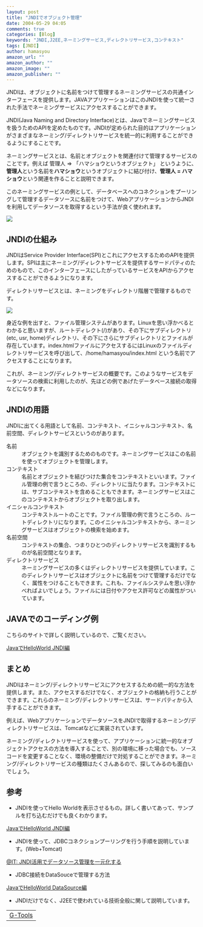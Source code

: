 ```yaml
---
layout: post
title: "JNDIでオブジェクト管理"
date: 2004-05-29 04:05
comments: true
categories: [Blog]
keywords: "JNDI,J2EE,ネーミングサービス,ディレクトリサービス,コンテキスト"
tags: [JNDI]
author: hamasyou
amazon_url: ""
amazon_author: ""
amazon_image: ""
amazon_publisher: ""
---
```


JNDIは、オブジェクトに名前をつけて管理するネーミングサービスの共通インターフェースを提供します。JAVAアプリケーションはこのJNDIを使って統一された手法でネーミングサービスにアクセスすることができます。

JNDI(Java Naming and Directory Interface)とは、Javaでネーミングサービスを扱うためのAPIを定めたものです。JNDIが定められた目的はアプリケーションがさまざまなネーミング/ディレクトリサービスを統一的に利用することができるようにすることです。

ネーミングサービスとは、名前とオブジェクトを関連付けて管理するサービスのことです。例えば 管理人 =&gt; 「ハマショウというオブジェクト」 というように、<strong>管理人</strong>という名前を<strong>ハマショウ</strong>というオブジェクトに結び付け、<b>管理人 = ハマショウ</b>という関連を作ることと説明できます。


<!-- more -->

このネーミングサービスの例として、データベースへのコネクションをプーリングして管理するデータソースに名前をつけて、WebアプリケーションからJNDIを利用してデータソースを取得するという手法が良く使われます。

<img src="http://hamasyou.com/images/jndi/jndi_call.gif" />

<h2>JNDIの仕組み</h2>

JNDIはService Provider Interface(SPI)とこれにアクセスするためのAPIを提供します。SPIは主にネーミング/ディレクトサービスを提供するサードパティのためのもので、このインターフェースにしたがっているサービスをAPIからアクセスすることができるようになります。

ディレクトリサービスとは、ネーミングをディレクトリ階層で管理するものです。

<img src="http://hamasyou.com/images/jndi/directory.gif" />

身近な例を出すと、ファイル管理システムがあります。Linuxを思い浮かべるとわかると思いますが、ルートディレクト(/)があり、その下にサブディレクトリ(etc, usr, home)ディレクトリ、その下にさらにサブディレクトリとファイルが存在しています。index.htmlファイルにアクセスするにはLinuxのファイルディレクトリサービスを呼び出して、/home/hamasyou/index.html という名前でアクセスすることになります。

これが、ネーミング/ディレクトサービスの概要です。このようなサービスをデータソースの検索に利用したのが、先ほどの例であげたデータベース接続の取得などになります。

<h2>JNDIの用語</h2>

JNDIに出てくる用語として名前、コンテキスト、イニシャルコンテキスト、名前空間、ディレクトサービスというのがあります。

<dl>
<dt>名前</dt>
<dd>
オブジェクトを識別するためのものです。ネーミングサービスはこの名前を使ってオブジェクトを管理します。
</dd>
<dt>コンテキスト</dt>
<dd>
名前とオブジェクトを結びつけた集合をコンテキストといいます。ファイル管理の例で言うところの、ディレクトリに当たります。コンテキストには、サブコンテキストを含めることもできます。ネーミングサービスはこのコンテキストからオブジェクトを取り出します。
</dd>
<dt>イニシャルコンテキスト</dt>
<dd>コンテキストルートのことです。ファイル管理の例で言うところの、ルートディレクトリになります。このイニシャルコンテキストから、ネーミングサービスはオブジェクトの検索を始めます。
</dd>
<dt>名前空間</dt>
<dd>コンテキストの集合、つまりひとつのディレクトリサービスを識別するものが名前空間となります。</dd>
<dt>ディレクトリサービス</dt>
<dd>
ネーミングサービスの多くはディレクトリサービスを提供しています。このディレクトリサービスはオブジェクトに名前をつけて管理するだけでなく、属性をつけることもできます。これも、ファイルシステムを思い浮かべればよいでしょう。ファイルには日付やアクセス許可などの属性がついています。
</dd>
</dl>

<h2>JAVAでのコーディング例</h2>

こちらのサイトで詳しく説明しているので、ご覧ください。

<a href="http://www.hellohiro.com/jndi.htm" rel="external nofollow">JavaでHelloWorld JNDI編</a>

<h2>まとめ</h2>

JNDIはネーミング/ディレクトリサービスにアクセスするための統一的な方法を提供します。また、アクセスするだけでなく、オブジェクトの格納も行うことができます。これらのネーミング/ディレクトリサービスは、サードパティから入手することができます。

例えば、WebアプリケーションでデータソースをJNDIで取得するネーミング/ディレクトリサービスは、Tomcatなどに実装されています。

ネーミング/ディレクトリサービスを使って、アプリケーションに統一的なオブジェクトアクセスの方法を導入することで、別の環境に移った場合でも、ソースコードを変更することなく、環境の整備だけで対処することができます。ネーミング/ディレクトリサービスの種類はたくさんあるので、探してみるのも面白いでしょう。

<h2>参考</h2>

+ JNDIを使ってHello Worldを表示させるもの。詳しく書いてあって、サンプルを打ち込むだけでも良くわかります。

<a href="http://www.hellohiro.com/jndi.htm" rel="external nofollow">JavaでHelloWorld JNDI編</a>

+ JNDIを使って、JDBCコネクションプーリングを行う手順を説明しています。(Web+Tomcat)

<a href="http://www.atmarkit.co.jp/fjava/javatips/004container003.html" rel="external nofollow">@IT: JNDI活用でデータソース管理を一元化する</a>

+ JDBC接続をDataSouceで管理する方法

<a href="http://www.hellohiro.com/datasource.htm" rel="external nofollow">JavaでHelloWorld DataSource編</a>

+ JNDIだけでなく、J2EEで使われている技術全般に関して説明しています。

<div class="rakuten"><table width="400" border="0" cellpadding="5"><tr><td colspan="2"><a href="http://www.amazon.co.jp/exec/obidos/ASIN/4756144209/sorehabooks-22/" rel="external nofollow">G-Tools</a></font><br /></td></tr></table></div>




